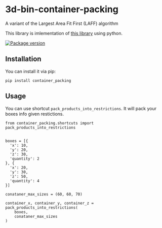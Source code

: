 # 3d-bin-container-packing
A variant of the Largest Area Fit First (LAFF) algorithm

This library is imlementation of [this library](https://github.com/skjolber/3d-bin-container-packing) using python.

<a href="https://pypi.org/project/container_packing" target="_blank">
    <img src="https://img.shields.io/pypi/v/container_packing?color=%2334D058&label=pypi%20package" alt="Package version">
</a>

## Installation

You can install it via pip:

``pip install container_packing``

## Usage

You can use shortcut `pack_products_into_restrictions`. It will pack your boxes info given restictions.

```
from container_packing.shortcuts import pack_products_into_restrictions


boxes = [{
  'x': 10,
  'y': 20,
  'z': 30,
  'quantity': 2
}, {
  'x': 20,
  'y': 30,
  'z': 50,
  'quantity': 4
}]

conataner_max_sizes = (60, 60, 70)

container_x, container_y, container_z = pack_products_into_restrictions(
    boxes,
    conataner_max_sizes
)
```



